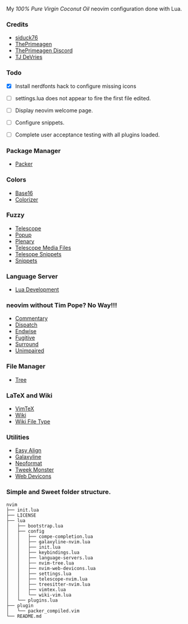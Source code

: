 My *100% Pure Virgin Coconut Oil* neovim configuration done with Lua.

### Credits
* [siduck76](https://github.com/siduck76/neovim-dotfiles)
* [ThePrimeagen](https://github.com/ThePrimeagen)
* [ThePrimeagen Discord](https://discord.gg/3ujcVMe)
* [TJ DeVries](https://github.com/tjdevries)

### Todo 
 - [x] Install nerdfonts hack to configure missing icons 
 - [ ] settings.lua does not appear to fire the first file edited.
 - [ ] Display neovim welcome page. 
 - [ ] Configure snippets.
 - [ ] Complete user acceptance testing with all plugins loaded.


### Package Manager
* [Packer](https://github.com/wbthomason/packer.nvim)

### Colors
* [Base16](https://github.com/siduck76/nvim-base16.lua)
* [Colorizer](https://github.com/norcalli/nvim-colorizer.lua)

### Fuzzy
* [Telescope](https://github.com/nvim-telescope/telescope.nvim)
* [Popup](https://github.com/vim-lua/popup.nvim)
* [Plenary](https://github.com/nvim-lua/plenary.nvim)
* [Telescope Media Files](https://github.com/nvim-telescope/telescope-media-files.nvim)
* [Telesope Snippets](https://github.com/nvim-telescope/telescope-snippets.nvim)
* [Snippets](https://github.com/norcalli/snippets.nvim)

### Language Server
* [Lua Development](https://github.com/tjdevries/nlua.nvim)

### neovim without Tim Pope?  No Way!!!
* [Commentary](https://github.com/tpope/vim-commentary)
* [Dispatch](https://github.com/tpope/vim-dispatch)
* [Endwise](https://github.com/tpope/vim-endwise)
* [Fugitive](https://github.com/tpope/vim-fugitive)
* [Surround](https://github.com/tpope/vim-surround)
* [Unimpaired](https://github.com/tpope/vim-unimpaired)

### File Manager 
* [Tree](https://github.com/kyazdani42/nvim-tree.lua)

### LaTeX and Wiki
* [VimTeX](https://github.com/lervag/vimtex)
* [Wiki](https://github.com/lervag/wiki.vim)
* [Wiki File Type](https://github.com/lervag/wiki-ft.vim)

### Utilities 
* [Easy Align](https://github.com/junegunn/vim-easy-align)
* [Galaxyline](https://github.com/glepnir/galaxyline.nvim)
* [Neoformat](https://github.com/sbdchd/neoformat)
* [Tweek Monster](https://github.com/tweekmonster/startuptime.vim)
* [Web Devicons](https://github.com/kyazdani42/nvim-web-devicons)

### Simple and Sweet folder structure.

```
nvim
├── init.lua
├── LICENSE
├── lua
│   ├── bootstrap.lua
│   ├── config
│   │   ├── compe-completion.lua
│   │   ├── galaxyline-nvim.lua
│   │   ├── init.lua
│   │   ├── keybindings.lua
│   │   ├── language-servers.lua
│   │   ├── nvim-tree.lua
│   │   ├── nvim-web-devicons.lua
│   │   ├── settings.lua
│   │   ├── telescope-nvim.lua
│   │   ├── treesitter-nvim.lua
│   │   ├── vimtex.lua
│   │   └── wiki-vim.lua
│   └── plugins.lua
├── plugin
│   └── packer_compiled.vim
└── README.md
```
